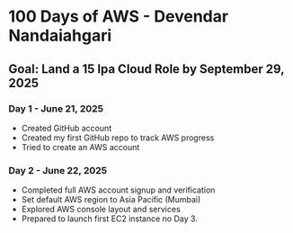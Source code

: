 # 100 Days of AWS - Devendar Nandaiahgari

## Goal: Land a 15 lpa Cloud Role by September 29, 2025

### Day 1 - June 21, 2025

- Created GitHub account
- Created my first GitHub repo to track AWS progress
- Tried to create an AWS account

### Day 2 - June 22, 2025

- Completed full AWS account signup and verification
- Set default AWS region to Asia Pacific (Mumbai)
- Explored AWS console layout and services
- Prepared to launch first EC2 instance no Day 3.
